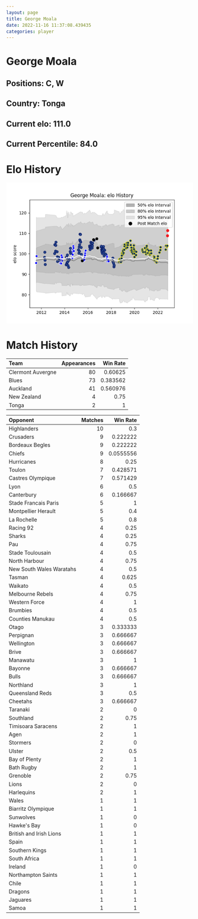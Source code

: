 ```yaml
---  
layout: page  
title: George Moala  
date: 2022-11-16 11:37:08.439435  
categories: player  
---
```

# George Moala

## Positions: C, W

## Country: Tonga

## Current elo: 111.0

## Current Percentile: 84.0

# Elo History


![elo history](history_GeorgeMoala.png)
# Match History


| Team              |   Appearances |   Win Rate |
|:------------------|--------------:|-----------:|
| Clermont Auvergne |            80 |   0.60625  |
| Blues             |            73 |   0.383562 |
| Auckland          |            41 |   0.560976 |
| New Zealand       |             4 |   0.75     |
| Tonga             |             2 |   1        |

| Opponent                 |   Matches |   Win Rate |
|:-------------------------|----------:|-----------:|
| Highlanders              |        10 |  0.3       |
| Crusaders                |         9 |  0.222222  |
| Bordeaux Begles          |         9 |  0.222222  |
| Chiefs                   |         9 |  0.0555556 |
| Hurricanes               |         8 |  0.25      |
| Toulon                   |         7 |  0.428571  |
| Castres Olympique        |         7 |  0.571429  |
| Lyon                     |         6 |  0.5       |
| Canterbury               |         6 |  0.166667  |
| Stade Francais Paris     |         5 |  1         |
| Montpellier Herault      |         5 |  0.4       |
| La Rochelle              |         5 |  0.8       |
| Racing 92                |         4 |  0.25      |
| Sharks                   |         4 |  0.25      |
| Pau                      |         4 |  0.75      |
| Stade Toulousain         |         4 |  0.5       |
| North Harbour            |         4 |  0.75      |
| New South Wales Waratahs |         4 |  0.5       |
| Tasman                   |         4 |  0.625     |
| Waikato                  |         4 |  0.5       |
| Melbourne Rebels         |         4 |  0.75      |
| Western Force            |         4 |  1         |
| Brumbies                 |         4 |  0.5       |
| Counties Manukau         |         4 |  0.5       |
| Otago                    |         3 |  0.333333  |
| Perpignan                |         3 |  0.666667  |
| Wellington               |         3 |  0.666667  |
| Brive                    |         3 |  0.666667  |
| Manawatu                 |         3 |  1         |
| Bayonne                  |         3 |  0.666667  |
| Bulls                    |         3 |  0.666667  |
| Northland                |         3 |  1         |
| Queensland Reds          |         3 |  0.5       |
| Cheetahs                 |         3 |  0.666667  |
| Taranaki                 |         2 |  0         |
| Southland                |         2 |  0.75      |
| Timisoara Saracens       |         2 |  1         |
| Agen                     |         2 |  1         |
| Stormers                 |         2 |  0         |
| Ulster                   |         2 |  0.5       |
| Bay of Plenty            |         2 |  1         |
| Bath Rugby               |         2 |  1         |
| Grenoble                 |         2 |  0.75      |
| Lions                    |         2 |  0         |
| Harlequins               |         2 |  1         |
| Wales                    |         1 |  1         |
| Biarritz Olympique       |         1 |  1         |
| Sunwolves                |         1 |  0         |
| Hawke's Bay              |         1 |  0         |
| British and Irish Lions  |         1 |  1         |
| Spain                    |         1 |  1         |
| Southern Kings           |         1 |  1         |
| South Africa             |         1 |  1         |
| Ireland                  |         1 |  0         |
| Northampton Saints       |         1 |  1         |
| Chile                    |         1 |  1         |
| Dragons                  |         1 |  1         |
| Jaguares                 |         1 |  1         |
| Samoa                    |         1 |  1         |